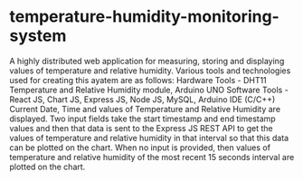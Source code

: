 # temperature-humidity-monitoring-system
A highly distributed web application for measuring, storing and displaying values of temperature and relative humidity. Various tools and technologies used for creating this ayatem are as follows:
Hardware Tools - DHT11 Temperature and Relative Humidity module, Arduino UNO
Software Tools - React JS, Chart JS, Express JS, Node JS, MySQL, Arduino IDE (C/C++)
Current Date, Time and values of Temperature and Relative Humidity are displayed.
Two input fields take the start timestamp and end timestamp values and then that data is sent to the Express JS REST API to get the values of temperature and relative humidity in that interval so that this data can be plotted on the chart.
When no input is provided, then values of temperature and relative humidity of the most recent 15 seconds interval are plotted on the chart. 
